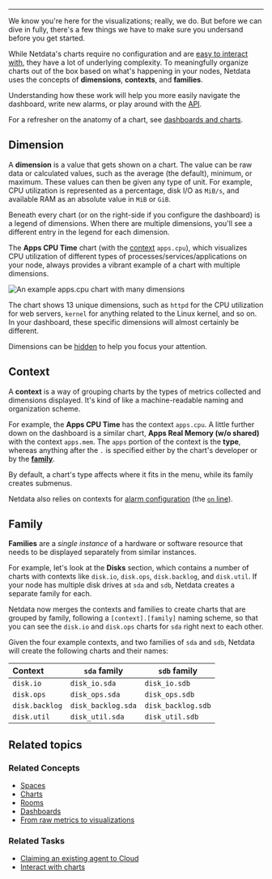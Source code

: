 <!--
title: "From raw Metrics to visualization"
sidebar_label: "From raw Metrics to visualization"
custom_edit_url: "https://github.com/netdata/netdata/blob/master/docs/concepts/visualizations/from-raw-metrics-to-visualization.md"
sidebar_position: "2300"
learn_status: "Published"
learn_topic_type: "Concepts"
learn_rel_path: "Concepts/Visualizations"
learn_docs_purpose: "Beginners corner, explain the terminology of Netdata's metrics, dimensions, labels, charts, context-instances, composites charts and how all these knitted into dashboards "
-->


**********************************************************************

We know you're here for the visualizations; really, we do. But before we can dive in fully, there's a few things we have to make sure you undersand before 
you get started. 

While Netdata's charts require no configuration and are [easy to interact with](https://github.com/netdata/netdata/blob/master/docs/dashboard/interact-charts.mdx),
they have a lot of underlying complexity. To meaningfully organize charts out of the box based on what's happening in
your nodes, Netdata uses the concepts of **dimensions**, **contexts**, and **families**. 

Understanding how these work will help you more easily navigate the dashboard, write new
alarms, or play around with the [API](https://github.com/netdata/netdata/blob/master/web/api/README.md).

For a refresher on the anatomy of a chart, see [dashboards and charts](https://github.com/netdata/netdata/blob/master/docs/dashboard/how-dashboard-works.mdx).

## Dimension

A **dimension** is a value that gets shown on a chart. The value can be raw data or calculated values, such as the
average (the default), minimum, or maximum. These values can then be given any type of unit. For example, CPU
utilization is represented as a percentage, disk I/O as `MiB/s`, and available RAM as an absolute value in `MiB` or
`GiB`.

Beneath every chart (or on the right-side if you configure the dashboard) is a legend of dimensions. When there are
multiple dimensions, you'll see a different entry in the legend for each dimension.

The **Apps CPU Time** chart (with the [context](#context) `apps.cpu`), which visualizes CPU utilization of
different types of processes/services/applications on your node, always provides a vibrant example of a chart with
multiple dimensions.

![An example apps.cpu chart with many
dimensions](https://user-images.githubusercontent.com/1153921/114207816-a5cb7400-9911-11eb-8800-06f60b745f9c.png)

The chart shows 13 unique dimensions, such as `httpd` for the CPU utilization for web servers, `kernel` for anything
related to the Linux kernel, and so on. In your dashboard, these specific dimensions will almost certainly be different.

Dimensions can be [hidden](https://github.com/netdata/netdata/blob/master/docs/tasks/operations/interact-with-the-charts.md) to help you focus your
attention.

## Context

A **context** is a way of grouping charts by the types of metrics collected and dimensions displayed. It's kind of like
a machine-readable naming and organization scheme.

For example, the **Apps CPU Time** has the context `apps.cpu`. A little further down on the dashboard is a similar
chart, **Apps Real Memory (w/o shared)** with the context `apps.mem`. The `apps` portion of the context is the **type**,
whereas anything after the `.` is specified either by the chart's developer or by the [**family**](#family). 

By default, a chart's type affects where it fits in the menu, while its family creates submenus.

Netdata also relies on contexts for [alarm configuration](https://github.com/netdata/netdata/blob/master/docs/monitor/configure-alarms.md) (the [`on`
line](/health/REFERENCE.md#alarm-line-on)).

## Family

**Families** are a _single instance_ of a hardware or software resource that needs to be displayed separately from
similar instances.

For example, let's look at the **Disks** section, which contains a number of charts with contexts like `disk.io`,
`disk.ops`, `disk.backlog`, and `disk.util`.  If your node has multiple disk drives at `sda` and `sdb`, Netdata creates
a separate family for each.

Netdata now merges the contexts and families to create charts that are grouped by family, following a
`[context].[family]` naming scheme, so that you can see the `disk.io` and `disk.ops` charts for `sda` right next to each
other.

Given the four example contexts, and two families of `sda` and `sdb`, Netdata will create the following charts and their
names:

| Context        | `sda` family       | `sdb` family       |
| :------------- | ------------------ | ------------------ |
| `disk.io`      | `disk_io.sda`      | `disk_io.sdb`      |
| `disk.ops`     | `disk_ops.sda`     | `disk_ops.sdb`     |
| `disk.backlog` | `disk_backlog.sda` | `disk_backlog.sdb` |
| `disk.util`    | `disk_util.sda`    | `disk_util.sdb`    |


## Related topics

### **Related Concepts**
- [Spaces](https://github.com/netdata/learn/blob/master/docs/concepts/netdata-cloud/spaces.md)
- [Charts](https://github.com/netdata/learn/blob/master/docs/concepts/netdata-cloud/spaces.md)
- [Rooms](https://github.com/netdata/learn/blob/master/docs/concepts/netdata-cloud/rooms.md)
- [Dashboards](https://github.com/netdata/learn/blob/master/docs/concepts/visualizations/dashboards.md)
- [From raw metrics to visualizations](https://github.com/netdata/learn/blob/master/docs/concepts/visualizations/from-raw-metrics-to-visualization.md)

### Related Tasks
- [Claiming an existing agent to Cloud](https://github.com/netdata/netdata/blob/master/docs/tasks/setup/claim-existing-agent-to-cloud.md)
- [Interact with charts](https://github.com/netdata/learn/blob/master/docs/tasks/interact-with-the-charts.md)
